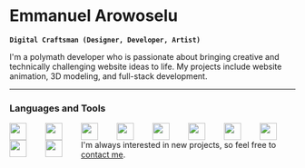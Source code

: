 # Emmanuel Arowoselu

**`Digital Craftsman (Designer, Developer, Artist)`**

I'm a polymath developer who is passionate about bringing creative and technically challenging website ideas to life. My projects include website animation, 3D modeling, and full-stack development. 

---

### Languages and Tools

<img align='left' width='30px' style='padding-right:30px;' src='https://cdn.jsdelivr.net/gh/devicons/devicon/icons/html5/html5-original.svg'/>
<img align='left' width='30px' style='padding-right:30px;' src='https://cdn.jsdelivr.net/gh/devicons/devicon/icons/css3/css3-original.svg'/>
<img align='left' width='30px' style='padding-right:30px;' src='https://cdn.jsdelivr.net/gh/devicons/devicon/icons/javascript/javascript-original.svg'/>
<img align='left' width='30px' style='padding-right:30px;' src='https://cdn.jsdelivr.net/gh/devicons/devicon/icons/react/react-original.svg'/>
<img align='left' width='30px' style='padding-right:30px;' src='https://cdn.jsdelivr.net/gh/devicons/devicon/icons/blender/blender-original.svg'/>
<img align='left' width='30px' style='padding-right:30px;' src='https://cdn.jsdelivr.net/gh/devicons/devicon/icons/nodejs/nodejs-original.svg'/>
<img align='left' width='30px' style='padding-right:30px;' src='https://cdn.jsdelivr.net/gh/devicons/devicon/icons/git/git-original.svg'/>
<img align='left' width='30px' style='padding-right:30px;' src='https://cdn.jsdelivr.net/gh/devicons/devicon/icons/mongodb/mongodb-original.svg'/>
<img align='left' width='30px' style='padding-right:30px;' src='https://cdn.jsdelivr.net/gh/devicons/devicon/icons/webpack/webpack-original.svg'/>
<img align='left' width='30px' style='padding-right:30px;' src='https://cdn.jsdelivr.net/gh/devicons/devicon/icons/python/python-original.svg'/>

I'm always interested in new projects, so feel free to [contact me](https://emmanuel-3d.netlify.app/#contact).
